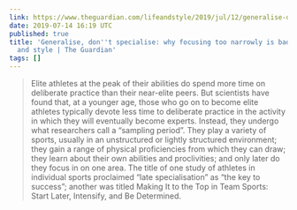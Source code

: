 ```yaml
---
link: https://www.theguardian.com/lifeandstyle/2019/jul/12/generalise-dont-specialise-why-focusing-too-narrowly-is-bad-for-us
date: 2019-07-14 16:19 UTC
published: true
title: 'Generalise, don''t specialise: why focusing too narrowly is bad for us | Life
  and style | The Guardian'
tags: []
---
```


> Elite athletes at the peak of their abilities do spend more time on deliberate practice than their near-elite peers. But scientists have found that, at a younger age, those who go on to become elite athletes typically devote less time to deliberate practice in the activity in which they will eventually become experts. Instead, they undergo what researchers call a “sampling period”. They play a variety of sports, usually in an unstructured or lightly structured environment; they gain a range of physical proficiencies from which they can draw; they learn about their own abilities and proclivities; and only later do they focus in on one area. The title of one study of athletes in individual sports proclaimed “late specialisation” as “the key to success”; another was titled Making It to the Top in Team Sports: Start Later, Intensify, and Be Determined.
